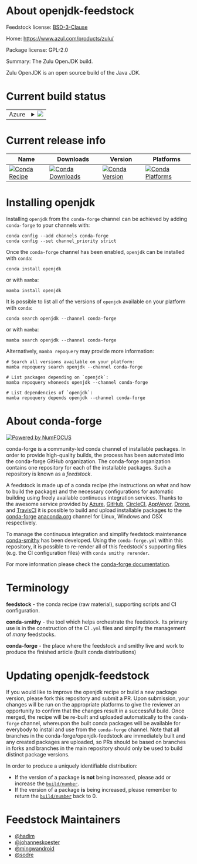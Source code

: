 About openjdk-feedstock
=======================

Feedstock license: [BSD-3-Clause](https://github.com/conda-forge/openjdk-feedstock/blob/main/LICENSE.txt)

Home: https://www.azul.com/products/zulu/

Package license: GPL-2.0

Summary: The Zulu OpenJDK build.

Zulu OpenJDK is an open source build of the Java JDK.

Current build status
====================


<table>
    
  <tr>
    <td>Azure</td>
    <td>
      <details>
        <summary>
          <a href="https://dev.azure.com/conda-forge/feedstock-builds/_build/latest?definitionId=5061&branchName=main">
            <img src="https://dev.azure.com/conda-forge/feedstock-builds/_apis/build/status/openjdk-feedstock?branchName=main">
          </a>
        </summary>
        <table>
          <thead><tr><th>Variant</th><th>Status</th></tr></thead>
          <tbody><tr>
              <td>linux_64_c_compilergcc</td>
              <td>
                <a href="https://dev.azure.com/conda-forge/feedstock-builds/_build/latest?definitionId=5061&branchName=main">
                  <img src="https://dev.azure.com/conda-forge/feedstock-builds/_apis/build/status/openjdk-feedstock?branchName=main&jobName=linux&configuration=linux%20linux_64_c_compilergcc" alt="variant">
                </a>
              </td>
            </tr><tr>
              <td>linux_64_c_compilertoolchain_c</td>
              <td>
                <a href="https://dev.azure.com/conda-forge/feedstock-builds/_build/latest?definitionId=5061&branchName=main">
                  <img src="https://dev.azure.com/conda-forge/feedstock-builds/_apis/build/status/openjdk-feedstock?branchName=main&jobName=linux&configuration=linux%20linux_64_c_compilertoolchain_c" alt="variant">
                </a>
              </td>
            </tr><tr>
              <td>osx_64_c_compilerclang</td>
              <td>
                <a href="https://dev.azure.com/conda-forge/feedstock-builds/_build/latest?definitionId=5061&branchName=main">
                  <img src="https://dev.azure.com/conda-forge/feedstock-builds/_apis/build/status/openjdk-feedstock?branchName=main&jobName=osx&configuration=osx%20osx_64_c_compilerclang" alt="variant">
                </a>
              </td>
            </tr><tr>
              <td>osx_64_c_compilertoolchain_c</td>
              <td>
                <a href="https://dev.azure.com/conda-forge/feedstock-builds/_build/latest?definitionId=5061&branchName=main">
                  <img src="https://dev.azure.com/conda-forge/feedstock-builds/_apis/build/status/openjdk-feedstock?branchName=main&jobName=osx&configuration=osx%20osx_64_c_compilertoolchain_c" alt="variant">
                </a>
              </td>
            </tr><tr>
              <td>win_64_c_compilervs2008</td>
              <td>
                <a href="https://dev.azure.com/conda-forge/feedstock-builds/_build/latest?definitionId=5061&branchName=main">
                  <img src="https://dev.azure.com/conda-forge/feedstock-builds/_apis/build/status/openjdk-feedstock?branchName=main&jobName=win&configuration=win%20win_64_c_compilervs2008" alt="variant">
                </a>
              </td>
            </tr><tr>
              <td>win_64_c_compilervs2015</td>
              <td>
                <a href="https://dev.azure.com/conda-forge/feedstock-builds/_build/latest?definitionId=5061&branchName=main">
                  <img src="https://dev.azure.com/conda-forge/feedstock-builds/_apis/build/status/openjdk-feedstock?branchName=main&jobName=win&configuration=win%20win_64_c_compilervs2015" alt="variant">
                </a>
              </td>
            </tr>
          </tbody>
        </table>
      </details>
    </td>
  </tr>
</table>

Current release info
====================

| Name | Downloads | Version | Platforms |
| --- | --- | --- | --- |
| [![Conda Recipe](https://img.shields.io/badge/recipe-openjdk-green.svg)](https://anaconda.org/conda-forge/openjdk) | [![Conda Downloads](https://img.shields.io/conda/dn/conda-forge/openjdk.svg)](https://anaconda.org/conda-forge/openjdk) | [![Conda Version](https://img.shields.io/conda/vn/conda-forge/openjdk.svg)](https://anaconda.org/conda-forge/openjdk) | [![Conda Platforms](https://img.shields.io/conda/pn/conda-forge/openjdk.svg)](https://anaconda.org/conda-forge/openjdk) |

Installing openjdk
==================

Installing `openjdk` from the `conda-forge` channel can be achieved by adding `conda-forge` to your channels with:

```
conda config --add channels conda-forge
conda config --set channel_priority strict
```

Once the `conda-forge` channel has been enabled, `openjdk` can be installed with `conda`:

```
conda install openjdk
```

or with `mamba`:

```
mamba install openjdk
```

It is possible to list all of the versions of `openjdk` available on your platform with `conda`:

```
conda search openjdk --channel conda-forge
```

or with `mamba`:

```
mamba search openjdk --channel conda-forge
```

Alternatively, `mamba repoquery` may provide more information:

```
# Search all versions available on your platform:
mamba repoquery search openjdk --channel conda-forge

# List packages depending on `openjdk`:
mamba repoquery whoneeds openjdk --channel conda-forge

# List dependencies of `openjdk`:
mamba repoquery depends openjdk --channel conda-forge
```


About conda-forge
=================

[![Powered by
NumFOCUS](https://img.shields.io/badge/powered%20by-NumFOCUS-orange.svg?style=flat&colorA=E1523D&colorB=007D8A)](https://numfocus.org)

conda-forge is a community-led conda channel of installable packages.
In order to provide high-quality builds, the process has been automated into the
conda-forge GitHub organization. The conda-forge organization contains one repository
for each of the installable packages. Such a repository is known as a *feedstock*.

A feedstock is made up of a conda recipe (the instructions on what and how to build
the package) and the necessary configurations for automatic building using freely
available continuous integration services. Thanks to the awesome service provided by
[Azure](https://azure.microsoft.com/en-us/services/devops/), [GitHub](https://github.com/),
[CircleCI](https://circleci.com/), [AppVeyor](https://www.appveyor.com/),
[Drone](https://cloud.drone.io/welcome), and [TravisCI](https://travis-ci.com/)
it is possible to build and upload installable packages to the
[conda-forge](https://anaconda.org/conda-forge) [anaconda.org](https://anaconda.org/)
channel for Linux, Windows and OSX respectively.

To manage the continuous integration and simplify feedstock maintenance
[conda-smithy](https://github.com/conda-forge/conda-smithy) has been developed.
Using the ``conda-forge.yml`` within this repository, it is possible to re-render all of
this feedstock's supporting files (e.g. the CI configuration files) with ``conda smithy rerender``.

For more information please check the [conda-forge documentation](https://conda-forge.org/docs/).

Terminology
===========

**feedstock** - the conda recipe (raw material), supporting scripts and CI configuration.

**conda-smithy** - the tool which helps orchestrate the feedstock.
                   Its primary use is in the construction of the CI ``.yml`` files
                   and simplify the management of *many* feedstocks.

**conda-forge** - the place where the feedstock and smithy live and work to
                  produce the finished article (built conda distributions)


Updating openjdk-feedstock
==========================

If you would like to improve the openjdk recipe or build a new
package version, please fork this repository and submit a PR. Upon submission,
your changes will be run on the appropriate platforms to give the reviewer an
opportunity to confirm that the changes result in a successful build. Once
merged, the recipe will be re-built and uploaded automatically to the
`conda-forge` channel, whereupon the built conda packages will be available for
everybody to install and use from the `conda-forge` channel.
Note that all branches in the conda-forge/openjdk-feedstock are
immediately built and any created packages are uploaded, so PRs should be based
on branches in forks and branches in the main repository should only be used to
build distinct package versions.

In order to produce a uniquely identifiable distribution:
 * If the version of a package **is not** being increased, please add or increase
   the [``build/number``](https://docs.conda.io/projects/conda-build/en/latest/resources/define-metadata.html#build-number-and-string).
 * If the version of a package **is** being increased, please remember to return
   the [``build/number``](https://docs.conda.io/projects/conda-build/en/latest/resources/define-metadata.html#build-number-and-string)
   back to 0.

Feedstock Maintainers
=====================

* [@hadim](https://github.com/hadim/)
* [@johanneskoester](https://github.com/johanneskoester/)
* [@mingwandroid](https://github.com/mingwandroid/)
* [@sodre](https://github.com/sodre/)

